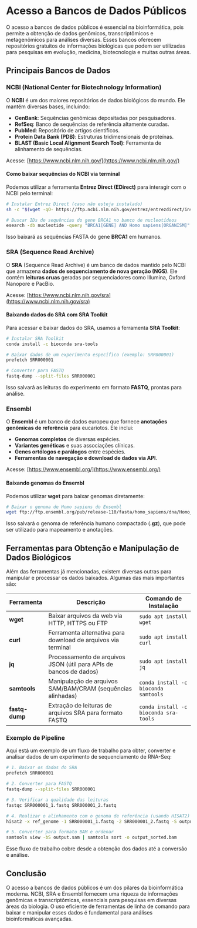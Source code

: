 # **Acesso a Bancos de Dados Públicos**  

O acesso a bancos de dados públicos é essencial na bioinformática, pois permite a obtenção de dados genômicos, transcriptômicos e metagenômicos para análises diversas. Esses bancos oferecem repositórios gratuitos de informações biológicas que podem ser utilizadas para pesquisas em evolução, medicina, biotecnologia e muitas outras áreas.  

## **Principais Bancos de Dados**  

### **NCBI (National Center for Biotechnology Information)**  
O **NCBI** é um dos maiores repositórios de dados biológicos do mundo. Ele mantém diversas bases, incluindo:  
- **GenBank**: Sequências genômicas depositadas por pesquisadores.  
- **RefSeq**: Banco de sequências de referência altamente curadas.  
- **PubMed**: Repositório de artigos científicos.  
- **Protein Data Bank (PDB)**: Estruturas tridimensionais de proteínas.  
- **BLAST (Basic Local Alignment Search Tool)**: Ferramenta de alinhamento de sequências.  

Acesse: [https://www.ncbi.nlm.nih.gov/](https://www.ncbi.nlm.nih.gov/)  

####  **Como baixar sequências do NCBI via terminal**  
Podemos utilizar a ferramenta **Entrez Direct (EDirect)** para interagir com o NCBI pelo terminal:  

```bash
# Instalar Entrez Direct (caso não esteja instalado)
sh -c "$(wget -qO- https://ftp.ncbi.nlm.nih.gov/entrez/entrezdirect/install-edirect.sh)"

# Buscar IDs de sequências do gene BRCA1 no banco de nucleotídeos
esearch -db nucleotide -query "BRCA1[GENE] AND Homo sapiens[ORGANISM]" | efetch -format fasta > brca1_sequences.fasta
```
Isso baixará as sequências FASTA do gene **BRCA1** em humanos.


### **SRA (Sequence Read Archive)**  
O **SRA** (Sequence Read Archive) é um banco de dados mantido pelo NCBI que armazena **dados de sequenciamento de nova geração (NGS)**. Ele contém **leituras cruas** geradas por sequenciadores como Illumina, Oxford Nanopore e PacBio.  

Acesse: [https://www.ncbi.nlm.nih.gov/sra](https://www.ncbi.nlm.nih.gov/sra)  

####  **Baixando dados do SRA com SRA Toolkit**  
Para acessar e baixar dados do SRA, usamos a ferramenta **SRA Toolkit**:  

```bash
# Instalar SRA Toolkit
conda install -c bioconda sra-tools  

# Baixar dados de um experimento específico (exemplo: SRR000001)
prefetch SRR000001  

# Converter para FASTQ
fastq-dump --split-files SRR000001
```
Isso salvará as leituras do experimento em formato **FASTQ**, prontas para análise.


###  **Ensembl**  
O **Ensembl** é um banco de dados europeu que fornece **anotações genômicas de referência** para eucariotos. Ele inclui:  
- **Genomas completos** de diversas espécies.  
- **Variantes genéticas** e suas associações clínicas.  
- **Genes ortólogos e parálogos** entre espécies.  
- **Ferramentas de navegação e download de dados via API**.  

Acesse: [https://www.ensembl.org/](https://www.ensembl.org/)  

####  **Baixando genomas do Ensembl**  
Podemos utilizar **wget** para baixar genomas diretamente:  

```bash
# Baixar o genoma de Homo sapiens do Ensembl
wget ftp://ftp.ensembl.org/pub/release-110/fasta/homo_sapiens/dna/Homo_sapiens.GRCh38.dna.primary_assembly.fa.gz
```
Isso salvará o genoma de referência humano compactado (**.gz**), que pode ser utilizado para mapeamento e anotações.

##  **Ferramentas para Obtenção e Manipulação de Dados Biológicos**  

Além das ferramentas já mencionadas, existem diversas outras para manipular e processar os dados baixados. Algumas das mais importantes são:  

| **Ferramenta**  | **Descrição**  | **Comando de Instalação**  |
|----------------|---------------|-----------------------------|
| **wget**  | Baixar arquivos da web via HTTP, HTTPS ou FTP  | `sudo apt install wget` |
| **curl**  | Ferramenta alternativa para download de arquivos via terminal  | `sudo apt install curl` |
| **jq**  | Processamento de arquivos JSON (útil para APIs de bancos de dados)  | `sudo apt install jq` |
| **samtools**  | Manipulação de arquivos SAM/BAM/CRAM (sequências alinhadas)  | `conda install -c bioconda samtools` |
| **fastq-dump**  | Extração de leituras de arquivos SRA para formato FASTQ  | `conda install -c bioconda sra-tools` |

### **Exemplo de Pipeline**
Aqui está um exemplo de um fluxo de trabalho para obter, converter e analisar dados de um experimento de sequenciamento de RNA-Seq:  

```bash
# 1. Baixar os dados do SRA
prefetch SRR000001  

# 2. Converter para FASTQ
fastq-dump --split-files SRR000001  

# 3. Verificar a qualidade das leituras
fastqc SRR000001_1.fastq SRR000001_2.fastq  

# 4. Realizar o alinhamento com o genoma de referência (usando HISAT2)
hisat2 -x ref_genome -1 SRR000001_1.fastq -2 SRR000001_2.fastq -S output.sam  

# 5. Converter para formato BAM e ordenar
samtools view -bS output.sam | samtools sort -o output_sorted.bam  
```
Esse fluxo de trabalho cobre desde a obtenção dos dados até a conversão e análise.


## **Conclusão**  
O acesso a bancos de dados públicos é um dos pilares da bioinformática moderna. NCBI, SRA e Ensembl fornecem uma riqueza de informações genômicas e transcriptômicas, essenciais para pesquisas em diversas áreas da biologia. O uso eficiente de ferramentas de linha de comando para baixar e manipular esses dados é fundamental para análises bioinformáticas avançadas.  
